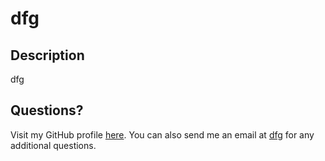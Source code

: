 # dfg

## Description
dfg  
       
## Questions?
Visit my GitHub profile [here](https://github.com/dfg). You can also send me an email at <a href='mailto:dfg'>dfg</a> for any additional questions.